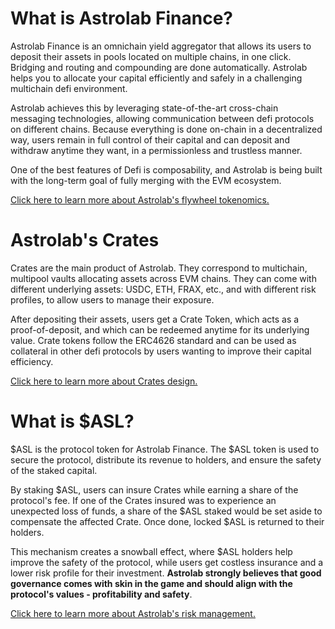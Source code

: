 # What is Astrolab Finance?

Astrolab Finance is an omnichain yield aggregator that allows its users to deposit their assets in pools located on multiple chains, in one click. Bridging and routing and compounding are done automatically. Astrolab helps you to allocate your capital efficiently and safely in a challenging multichain defi environment.

Astrolab achieves this by leveraging state-of-the-art cross-chain messaging technologies, allowing communication between defi protocols on different chains. Because everything is done on-chain in a decentralized way, users remain in full control of their capital and can deposit and withdraw anytime they want, in a permissionless and trustless manner. 

One of the best features of Defi is composability, and Astrolab is being built with the long-term goal of fully merging with the EVM ecosystem.

[Click here to learn more about Astrolab's flywheel tokenomics.](/tokenomics/flywheel.html)

# Astrolab's Crates

Crates are the main product of Astrolab. They correspond to multichain, multipool vaults allocating assets across EVM chains. They can come with different underlying assets: USDC, ETH, FRAX, etc., and with different risk profiles, to allow users to manage their exposure.

After depositing their assets, users get a Crate Token, which acts as a proof-of-deposit, and which can be redeemed anytime for its underlying value. Crate tokens follow the ERC4626 standard and can be used as collateral in other defi protocols by users wanting to improve their capital efficiency.

[Click here to learn more about Crates design.](/product/crates101.html)

# What is $ASL?

$ASL is the protocol token for Astrolab Finance. The $ASL token is used to secure the protocol, distribute its revenue to holders, and ensure the safety of the staked capital. 

By staking $ASL, users can insure Crates while earning a share of the protocol's fee. If one of the Crates insured was to experience an unexpected loss of funds, a share of the $ASL staked would be set aside to compensate the affected Crate. Once done, locked $ASL is returned to their holders.

This mechanism creates a snowball effect, where $ASL holders help improve the safety of the protocol, while users get costless insurance and a lower risk profile for their investment. **Astrolab strongly believes that good governance comes with skin in the game and should align with the protocol's values - profitability and safety**.

[Click here to learn more about Astrolab's risk management.](/safu/why.html)